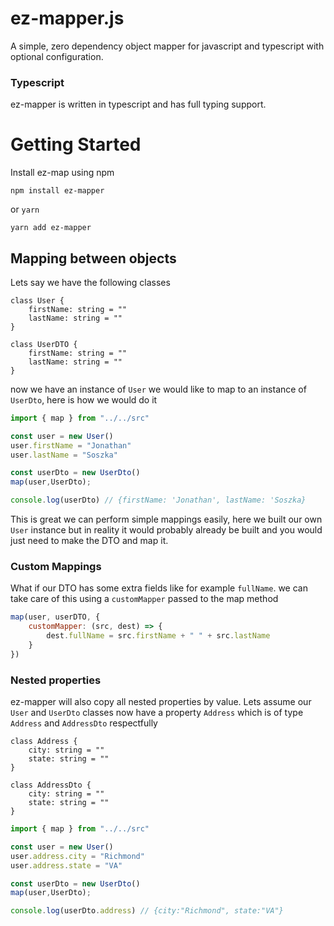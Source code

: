 # ez-mapper.js

A simple, zero dependency object mapper for javascript and typescript with optional configuration.

### Typescript
ez-mapper is written in typescript and has full typing support.

# Getting Started
Install ez-map using npm

```npm install ez-mapper```

or `yarn`

```yarn add ez-mapper```

## Mapping between objects

Lets say we have the following classes 

```
class User {
    firstName: string = ""
    lastName: string = ""
}

class UserDTO {
    firstName: string = ""
    lastName: string = ""
}
```

now we have an instance of `User` we would like to map to an instance of `UserDto`, here is how we would do it

```ts
import { map } from "../../src"

const user = new User()
user.firstName = "Jonathan"
user.lastName = "Soszka"

const userDto = new UserDto()
map(user,UserDto);

console.log(userDto) // {firstName: 'Jonathan', lastName: 'Soszka}

```

This is great we can perform simple mappings easily, here we built our own `User` instance but in reality it would probably already be built and you would just need to make the DTO and map it.

### Custom Mappings
What if our DTO has some extra fields like for example `fullName`. we can take care of this using a `customMapper` passed to the map method


```js
map(user, userDTO, {
    customMapper: (src, dest) => {
        dest.fullName = src.firstName + " " + src.lastName
    }
})
```
### Nested properties
ez-mapper will also copy all nested properties by value. Lets assume our `User` and `UserDto` classes now have a property `Address` which is of type `Address` and `AddressDto` respectfully
```
class Address {
    city: string = ""
    state: string = ""
}

class AddressDto {
    city: string = ""
    state: string = ""
}
```



```js
import { map } from "../../src"

const user = new User()
user.address.city = "Richmond"
user.address.state = "VA"

const userDto = new UserDto()
map(user,UserDto);

console.log(userDto.address) // {city:"Richmond", state:"VA"}

```


